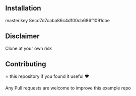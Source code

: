 ## Installation
master.key 8ecd7d7caba86c4df00cb686f1091cbe

## Disclaimer
Clone at your own risk

## Contributing
⭐️ this repository if you found it useful ❤️

Any Pull requests are welcome to improve this example repo
